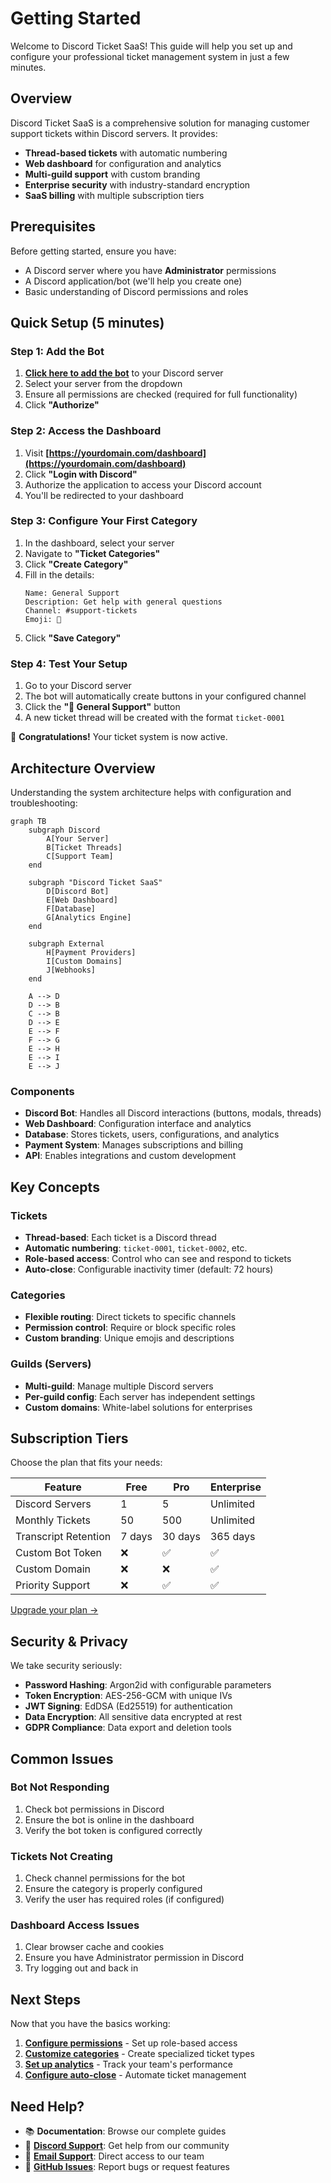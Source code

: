 # Getting Started

Welcome to Discord Ticket SaaS! This guide will help you set up and configure your professional ticket management system in just a few minutes.

## Overview

Discord Ticket SaaS is a comprehensive solution for managing customer support tickets within Discord servers. It provides:

- **Thread-based tickets** with automatic numbering
- **Web dashboard** for configuration and analytics
- **Multi-guild support** with custom branding
- **Enterprise security** with industry-standard encryption
- **SaaS billing** with multiple subscription tiers

## Prerequisites

Before getting started, ensure you have:

- A Discord server where you have **Administrator** permissions
- A Discord application/bot (we'll help you create one)
- Basic understanding of Discord permissions and roles

## Quick Setup (5 minutes)

### Step 1: Add the Bot

1. **[Click here to add the bot](https://discord.com/api/oauth2/authorize?client_id=YOUR_CLIENT_ID&permissions=8&scope=bot)** to your Discord server
2. Select your server from the dropdown
3. Ensure all permissions are checked (required for full functionality)
4. Click **"Authorize"**

### Step 2: Access the Dashboard

1. Visit **[https://yourdomain.com/dashboard](https://yourdomain.com/dashboard)**
2. Click **"Login with Discord"**
3. Authorize the application to access your Discord account
4. You'll be redirected to your dashboard

### Step 3: Configure Your First Category

1. In the dashboard, select your server
2. Navigate to **"Ticket Categories"**
3. Click **"Create Category"**
4. Fill in the details:
   ```
   Name: General Support
   Description: Get help with general questions
   Channel: #support-tickets
   Emoji: 🎫
   ```
5. Click **"Save Category"**

### Step 4: Test Your Setup

1. Go to your Discord server
2. The bot will automatically create buttons in your configured channel
3. Click the **"🎫 General Support"** button
4. A new ticket thread will be created with the format `ticket-0001`

🎉 **Congratulations!** Your ticket system is now active.

## Architecture Overview

Understanding the system architecture helps with configuration and troubleshooting:

```mermaid
graph TB
    subgraph Discord
        A[Your Server]
        B[Ticket Threads]
        C[Support Team]
    end
    
    subgraph "Discord Ticket SaaS"
        D[Discord Bot]
        E[Web Dashboard]
        F[Database]
        G[Analytics Engine]
    end
    
    subgraph External
        H[Payment Providers]
        I[Custom Domains]
        J[Webhooks]
    end
    
    A --> D
    D --> B
    C --> B
    D --> E
    E --> F
    F --> G
    E --> H
    E --> I
    E --> J
```

### Components

- **Discord Bot**: Handles all Discord interactions (buttons, modals, threads)
- **Web Dashboard**: Configuration interface and analytics
- **Database**: Stores tickets, users, configurations, and analytics
- **Payment System**: Manages subscriptions and billing
- **API**: Enables integrations and custom development

## Key Concepts

### Tickets

- **Thread-based**: Each ticket is a Discord thread
- **Automatic numbering**: `ticket-0001`, `ticket-0002`, etc.
- **Role-based access**: Control who can see and respond to tickets
- **Auto-close**: Configurable inactivity timer (default: 72 hours)

### Categories

- **Flexible routing**: Direct tickets to specific channels
- **Permission control**: Require or block specific roles
- **Custom branding**: Unique emojis and descriptions

### Guilds (Servers)

- **Multi-guild**: Manage multiple Discord servers
- **Per-guild config**: Each server has independent settings
- **Custom domains**: White-label solutions for enterprises

## Subscription Tiers

Choose the plan that fits your needs:

| Feature | Free | Pro | Enterprise |
|---------|------|-----|------------|
| Discord Servers | 1 | 5 | Unlimited |
| Monthly Tickets | 50 | 500 | Unlimited |
| Transcript Retention | 7 days | 30 days | 365 days |
| Custom Bot Token | ❌ | ✅ | ✅ |
| Custom Domain | ❌ | ❌ | ✅ |
| Priority Support | ❌ | ✅ | ✅ |

[Upgrade your plan →](/guide/subscription)

## Security & Privacy

We take security seriously:

- **Password Hashing**: Argon2id with configurable parameters
- **Token Encryption**: AES-256-GCM with unique IVs
- **JWT Signing**: EdDSA (Ed25519) for authentication
- **Data Encryption**: All sensitive data encrypted at rest
- **GDPR Compliance**: Data export and deletion tools

## Common Issues

### Bot Not Responding

1. Check bot permissions in Discord
2. Ensure the bot is online in the dashboard
3. Verify the bot token is configured correctly

### Tickets Not Creating

1. Check channel permissions for the bot
2. Ensure the category is properly configured
3. Verify the user has required roles (if configured)

### Dashboard Access Issues

1. Clear browser cache and cookies
2. Ensure you have Administrator permission in Discord
3. Try logging out and back in

## Next Steps

Now that you have the basics working:

1. **[Configure permissions](/guide/permissions)** - Set up role-based access
2. **[Customize categories](/guide/categories)** - Create specialized ticket types
3. **[Set up analytics](/guide/analytics)** - Track your team's performance
4. **[Configure auto-close](/guide/auto-close)** - Automate ticket management

## Need Help?

- 📚 **Documentation**: Browse our complete guides
- 💬 **[Discord Support](https://discord.gg/tb3KrFc2ED)**: Get help from our community
- 📧 **[Email Support](mailto:support@yourdomain.com)**: Direct access to our team
- 🐛 **[GitHub Issues](https://github.com/Legacy-DEV-Team/TicketSystem/issues)**: Report bugs or request features